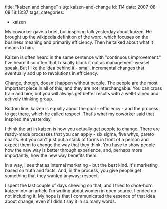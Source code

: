 title: "kaizen and change"
slug: kaizen-and-change
id: 114
date: 2007-08-08 18:13:37
tags: 
categories: 
- kaizen

My coworker gave a brief, but inspiring talk yesterday about kaizen. He brought up the wikipedia definition of the word, which focuses on the business meaning and primarily efficiency. Then he talked about what it means to him. 

Kaizen is often heard in the same sentence with "continuous improvement." I've heard it so often that I usually block it out as management-weasel speak. But I like the idea behind it - small, incremental changes that eventually add up to revolutions in efficiency.

Change, though, doesn't happen without people. The people are the most important piece in all of this, and they are not interchangable. You can cross train and hire, but you will always get better results with a well-trained and actively thinking group. 

Bottom line: kaizen is equally about the goal - efficiency - and the process to get there, which he called respect. That's what my coworker said that inspired me yesterday.

I think the art in kaizen is how you actually get people to change. There are ready-made processes that you can apply - six sigma, five whys, pareto charts. But you can't just put a stack of forms in front of a person and expect them to change the way that they think. You have to show people how the new way is better through experience, and, perhaps more importantly, how the new way benefits them.

In a way, I see that as internal marketing - but the best kind. It's marketing based on truth and facts. And, in the process, you give people get something that they wanted anyway: respect.

I spent the last couple of days chewing on that, and I tried to shoe-horn kaizen into an article I'm writing about women in open source. I ended up not including it. My hope is that I communicated the essence of that idea about change, even if I didn't say it in so many words.
